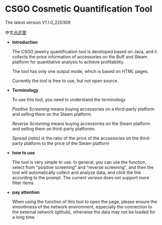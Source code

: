 # CSGO Cosmetic Quantification Tool
The latest version V1.1.0_220309

中文[点这里](https://github.com/I2048I/CsgoTools/blob/main/README_SC.md)

- **Introduction**

  The CSGO jewelry quantification tool is developed based on Java, and it collects the price information of accessories on the Buff and Steam platform for quantitative analysis to achieve profitability.
  
  The tool has only one output mode, which is based on HTML pages.
  
  Currently the tool is free to use, but not open source.
  
- **Terminology**
  
  To use this tool, you need to understand the terminology
  
  *Positive Screening* means buying accessories on a third-party platform and selling them on the Steam platform.
  
  *Reverse Screening* means buying accessories on the Steam platform and selling them on third-party platforms.
  
  *Spread (ratio)* is the ratio of the price of the accessories on the third-party platform to the price of the Steam platform
  
- **how to use**
  
  The tool is very simple to use. In general, you can use the <html> function, select from "positive screening" and "reverse screening", and then the tool will automatically collect and analyze data, and click the link according to the prompt. The current version does not support more filter items.
  
- **pay attention**
  
  When using the <html-based> function of this tool to open the page, please ensure the smoothness of the network environment, especially the connection to the external network (github), otherwise the data may not be loaded for a long time.
